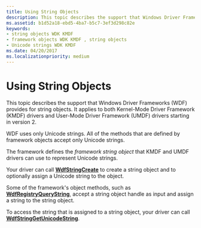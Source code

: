 ```yaml
---
title: Using String Objects
description: This topic describes the support that Windows Driver Frameworks (WDF) provides for string objects. It applies to both Kernel-Mode Driver Framework (KMDF).
ms.assetid: b1d52a18-ebd5-4ba7-b5c7-3ef3d298c82e
keywords:
- string objects WDK KMDF
- framework objects WDK KMDF , string objects
- Unicode strings WDK KMDF
ms.date: 04/20/2017
ms.localizationpriority: medium
---
```


# Using String Objects


This topic describes the support that Windows Driver Frameworks (WDF) provides for string objects. It applies to both Kernel-Mode Driver Framework (KMDF) drivers and User-Mode Driver Framework (UMDF) drivers starting in version 2.




WDF uses only Unicode strings. All of the methods that are defined by framework objects accept only Unicode strings.

The framework defines the *framework string object* that KMDF and UMDF drivers can use to represent Unicode strings.

Your driver can call [**WdfStringCreate**](https://docs.microsoft.com/windows-hardware/drivers/ddi/content/wdfstring/nf-wdfstring-wdfstringcreate) to create a string object and to optionally assign a Unicode string to the object.

Some of the framework's object methods, such as [**WdfRegistryQueryString**](https://docs.microsoft.com/windows-hardware/drivers/ddi/content/wdfregistry/nf-wdfregistry-wdfregistryquerystring), accept a string object handle as input and assign a string to the string object.

To access the string that is assigned to a string object, your driver can call [**WdfStringGetUnicodeString**](https://docs.microsoft.com/windows-hardware/drivers/ddi/content/wdfstring/nf-wdfstring-wdfstringgetunicodestring).

 

 





